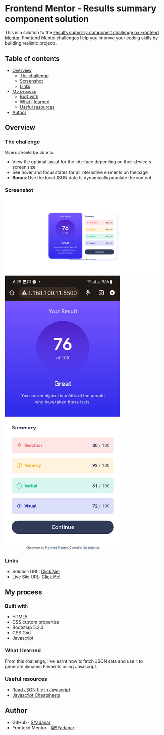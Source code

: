 # Frontend Mentor - Results summary component solution

This is a solution to the [Results summary component challenge on Frontend Mentor](https://www.frontendmentor.io/challenges/results-summary-component-CE_K6s0maV). Frontend Mentor challenges help you improve your coding skills by building realistic projects. 

## Table of contents

- [Overview](#overview)
  - [The challenge](#the-challenge)
  - [Screenshot](#screenshot)
  - [Links](#links)
- [My process](#my-process)
  - [Built with](#built-with)
  - [What I learned](#what-i-learned)
  - [Useful resources](#useful-resources)
- [Author](#author)

## Overview

### The challenge

Users should be able to:

- View the optimal layout for the interface depending on their device's screen size
- See hover and focus states for all interactive elements on the page
- **Bonus**: Use the local JSON data to dynamically populate the content

### Screenshot

![](design/screenshots/desktop.png)
![](design/screenshots/mobile.jpg)

### Links

- Solution URL: [Click Me!](https://github.com/SYadanar/results-summary-component-main)
- Live Site URL: [Click Me!](https://results-summary-component-main-neon.vercel.app/)

## My process

### Built with

- HTML5
- CSS custom properties
- Bootstrap 5.2.3
- CSS Grid
- Javascript

### What I learned

From this challenge, I've learnt how to fetch JSON data and use it to generate dynamic Elements using Javascript.

### Useful resources

- [Read JSON file in Javascript](https://www.freecodecamp.org/news/how-to-read-json-file-in-javascript/)
- [Javascript Cheatsheets](https://www.codecademy.com/learn/fscp-building-interactive-websites-with-javascript/modules/fecp-javascript-and-the-dom/cheatsheet)

## Author

- GitHub - [SYadanar](https://github.com/SYadanar)
- Frontend Mentor - [@SYadanar](https://www.frontendmentor.io/profile/SYadanar)
